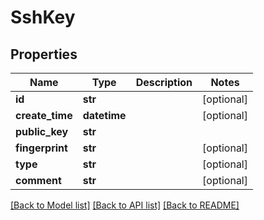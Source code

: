 # SshKey

## Properties
Name | Type | Description | Notes
------------ | ------------- | ------------- | -------------
**id** | **str** |  | [optional] 
**create_time** | **datetime** |  | [optional] 
**public_key** | **str** |  | 
**fingerprint** | **str** |  | [optional] 
**type** | **str** |  | [optional] 
**comment** | **str** |  | [optional] 

[[Back to Model list]](../README.md#documentation-for-models) [[Back to API list]](../README.md#documentation-for-api-endpoints) [[Back to README]](../README.md)


